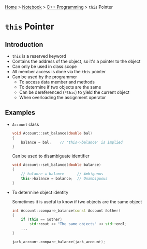 <a href="../../">Home</a> > <a href="../notebook">Notebook</a> > <a href="./">C++ Programming</a> > `this` Pointer

# `this` Pointer



## Introduction

* `this` is a reserved keyword
* Contains the address of the object, so it's a pointer to the object
* Can only be used in class scope
* All member access is done via the `this` pointer
* Can be used by the programmer
  * To access data member and methods
  * To determine if two objects are the same
  * Can be dereferenced (`*this`) to yield the current object
  * When overloading the assignment operator



## Examples

* `Account` class

  ```cpp
  void Account::set_balance(double bal)
  {
      balance = bal;	// 'this->balance' is implied
  }
  ```

  Can be used to disambiguate identifier

  ```cpp
  void Account::set_balance(double balance)
  {
      // balance = balance		// Ambiguous
      this->balance = balance;	// Unambiguous
  }
  ```

* To determine object identity

  Sometimes it is useful to know if two objects are the same object

  ```cpp
  int Account::compare_balance(const Account &other)
  {
      if (this == &other)
          std::cout << "The same objects" << std::endl;
      ...
  }
  
  jack_account.compare_balance(jack_account);
  ```


